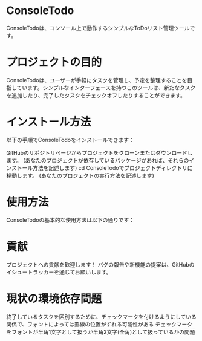 # ConsoleTodo

ConsoleTodoは、コンソール上で動作するシンプルなToDoリスト管理ツールです。

# プロジェクトの目的
ConsoleTodoは、ユーザーが手軽にタスクを管理し、予定を整理することを目指しています。シンプルなインターフェースを持つこのツールは、新たなタスクを追加したり、完了したタスクをチェックオフしたりすることができます。

# インストール方法
以下の手順でConsoleTodoをインストールできます：

GitHubのリポジトリページからプロジェクトをクローンまたはダウンロードします。
(あなたのプロジェクトが依存しているパッケージがあれば、それらのインストール方法を記述します)
cd ConsoleTodoでプロジェクトディレクトリに移動します。
(あなたのプロジェクトの実行方法を記述します)

# 使用方法
ConsoleTodoの基本的な使用方法は以下の通りです：

# 貢献
プロジェクトへの貢献を歓迎します！ バグの報告や新機能の提案は、GitHubのイシュートラッカーを通じてお願いします。

# 現状の環境依存問題

終了しているタスクを区別するために、チェックマークを付けるようにしている関係で、フォントによっては罫線の位置がずれる可能性がある
チェックマークをフォントが半角1文字として扱うか半角2文字(全角)として扱っているかの問題
